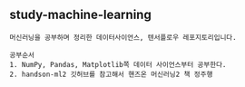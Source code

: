 ## study-machine-learning

```
머신러닝을 공부하며 정리한 데이터사이언스, 텐서플로우 레포지토리입니다.

공부순서
1. NumPy, Pandas, Matplotlib쪽 데이터 사이언스부터 공부한다.
2. handson-ml2 깃허브를 참고해서 핸즈온 머신러닝2 책 정주행
```
